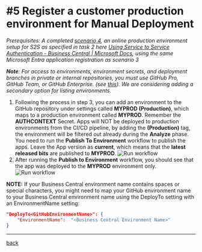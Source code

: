 # #5 Register a customer production environment for Manual Deployment
*Prerequisites: A completed [scenario 4](CreateRelease.md), an online production environment setup for S2S as specified in task 2 here [Using Service to Service Authentication - Business Central | Microsoft Docs](https://go.microsoft.com/fwlink/?linkid=2217415&clcid=0x409), using the same Microsoft Entra application registration as scenario 3*

***Note**: For access to environments, environment secrets, and deployment branches in private or internal repositories, you must use GitHub Pro, GitHub Team, or GitHub Enterprise. (see [this](https://go.microsoft.com/fwlink/?linkid=2216857&clcid=0x409)). We are considering adding a secondary option for listing environments.*
1. Following the process in step 3, you can add an environment to the GitHub repository under settings called **MYPROD (Production)**, which maps to a production environment called **MYPROD**. Remember the **AUTHCONTEXT** Secret. Apps will NOT be deployed to production environments from the CI/CD pipeline, by adding the **(Production)** tag, the environment will be filtered out already during the **Analyze** phase. You need to run the **Publish To Environment** workflow to publish the apps. Leave the App version as **current**, which means that the **latest released bits** are published to **MYPROD**.
![Run workflow](https://github.com/microsoft/AL-Go/assets/10775043/43961e6f-c1ee-4640-9a9c-bbc70dec7fa7)
1. After running the **Publish to Environment** workflow, you should see that the app was deployed to the **MYPROD** environment only.
![Run workflow](https://github.com/microsoft/AL-Go/assets/10775043/34ec03d5-a736-4b44-9229-34de32029ea3)

**NOTE:** If your Business Central environment name contains spaces or special characters, you might need to map your GitHub environment name to your Business Central environment name using the DeployTo setting with an EnvironmentName setting:

```json
"DeployTo<GitHubEnvironmentName>": {
    "EnvironmentName":  "<Business Central Environment Name>"
}
```

---
[back](../README.md)
